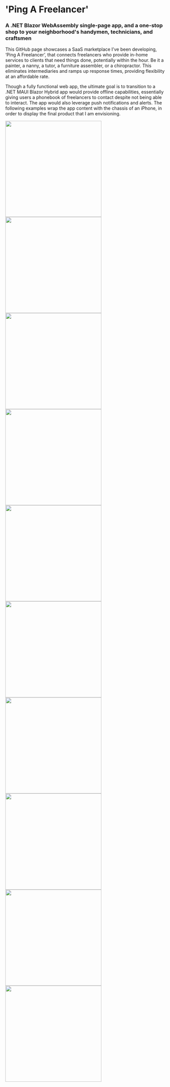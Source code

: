 # 'Ping A Freelancer'
### A .NET Blazor WebAssembly single-page app, and a one-stop shop to your neighborhood's handymen, technicians, and craftsmen

This GitHub page showcases a SaaS marketplace I’ve been developing, ‘Ping A Freelancer’, that connects freelancers who provide in-home services to clients that need things done, potentially within the hour. Be it a painter, a nanny, a tutor, a furniture assembler, or a chiropractor. This eliminates intermediaries and ramps up response times, providing flexibility at an affordable rate.


Though a fully functional web app, the ultimate goal is to transition to a .NET MAUI Blazor Hybrid app would provide offline capabilities, essentially giving users a phonebook of freelancers to contact despite not being able to interact. The app would also leverage push notifications and alerts. The following examples wrap the app content with the chassis of an iPhone, in order to display the final product that I am envisioning.

<img src="https://freelanceme.blob.core.windows.net/container1/register.png" align="center" width="300" />
<img src="https://freelanceme.blob.core.windows.net/container1/register3.png" align="center" width="300" />
<img src="https://freelanceme.blob.core.windows.net/container1/domains.png" align="center" width="300" />
<img src="https://freelanceme.blob.core.windows.net/container1/domains3.png" align="center" width="300" />
<img src="https://freelanceme.blob.core.windows.net/container1/meshal.png" align="center" width="300" />
<img src="https://freelanceme.blob.core.windows.net/container1/ghada.png" align="center" width="300" />
<img src="https://freelanceme.blob.core.windows.net/container1/pingghada.png" align="center" width="300" />
<img src="https://freelanceme.blob.core.windows.net/container1/gpings2.png" align="center" width="300" />
<img src="https://freelanceme.blob.core.windows.net/container1/danacontrrats.png" align="center" width="300" />
<img src="https://freelanceme.blob.core.windows.net/container1/rate" align="center" width="300" />

<!--
**khabukhadra/khabukhadra** is a ✨ _special_ ✨ repository because its `README.md` (this file) appears on your GitHub profile.

Here are some ideas to get you started:

- 🔭 I’m currently working on ...
- 🌱 I’m currently learning ...
- 👯 I’m looking to collaborate on ...
- 🤔 I’m looking for help with ...
- 💬 Ask me about ...
- 📫 How to reach me: ...
- 😄 Pronouns: ...
- ⚡ Fun fact: ...
-->
